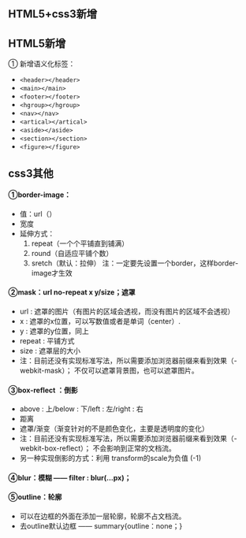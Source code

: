 
## HTML5+css3新增
## HTML5新增
① 新增语义化标签：
- `<header></header>`
- `<main></main>`
- `<footer></footer>`
- `<hgroup></hgroup>`
- `<nav></nav>`
- `<artical></artical>`
- `<aside></aside>`
- `<section></section>`
- `<figure></figure>`




## css3其他
#### ①border-image：
- 值：url（）
- 宽度
- 延伸方式：
  1. repeat（一个个平铺直到铺满）
  2. round（自适应平铺个数）
  3. sretch（默认：拉伸）
注：一定要先设置一个border，这样border-image才生效
#### ②mask：url no-repeat x y/size；遮罩
- url : 遮罩的图片（有图片的区域会透视，而没有图片的区域不会透视）
- x : 遮罩的x位置，可以写数值或者是单词（center）.
- y : 遮罩的y位置，同上
- repeat : 平铺方式
- size : 遮罩层的大小
- 注：目前还没有实现标准写法，所以需要添加浏览器前缀来看到效果（-webkit-mask）；
不仅可以遮罩背景图，也可以遮罩图片。
#### ③box-reflect ：倒影
- above : 上/below : 下/left : 左/right : 右
- 距离
- 遮罩/渐变（渐变针对的不是颜色变化，主要是透明度的变化）
- 注：目前还没有实现标准写法，所以需要添加浏览器前缀来看到效果（-webkit-box-reflect）； 
不会影响到正常的文档流。
- 另一种实现倒影的方式：利用 transform的scale为负值 (-1)
#### ④blur：模糊 —— filter : blur(...px)；
#### ⑤outline：轮廓 
- 可以在边框的外面在添加一层轮廓，轮廓不占文档流。
- 去outline默认边框 —— summary{outline：none；}
<vssue :options="{locale:'zh'}"/>